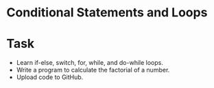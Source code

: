 # Conditional Statements and Loops # 

# Task #
- Learn if-else, switch, for, while, and do-while loops.
- Write a program to calculate the factorial of a number.
- Upload code to GitHub.
